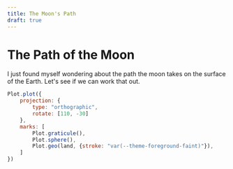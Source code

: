 ```yaml
---
title: The Moon's Path
draft: true
---
```

# The Path of the Moon

I just found myself wondering about the path the moon takes on the surface of the Earth.  Let's see if we can work that out.

```js
Plot.plot({
    projection: {
        type: "orthographic",
        rotate: [110, -30]
    },
    marks: [
        Plot.graticule(),
        Plot.sphere(),
        Plot.geo(land, {stroke: "var(--theme-foreground-faint)"}),
    ]
})
```

